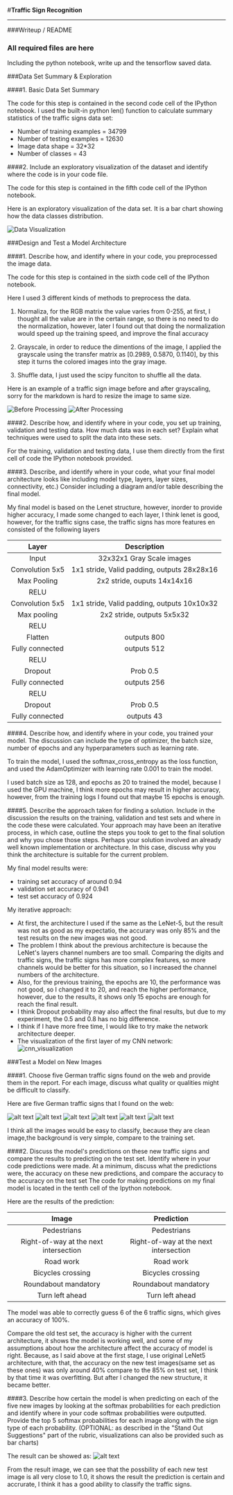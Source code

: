 #**Traffic Sign Recognition**  

---
###Writeup / README

### All required files are here
Including the python notebook, write up and the tensorflow saved data.

###Data Set Summary & Exploration

####1. Basic Data Set Summary

The code for this step is contained in the second code cell of the IPython notebook. I used the built-in python len() function to calculate summary statistics of the traffic signs data set:

* Number of training examples = 34799
* Number of testing examples = 12630
* Image data shape = 32*32
* Number of classes = 43

####2. Include an exploratory visualization of the dataset and identify where the code is in your code file.

The code for this step is contained in the fifth code cell of the IPython notebook.  

Here is an exploratory visualization of the data set. It is a bar chart showing how the data classes distribution.

![Data Visualization](./output1.png)

###Design and Test a Model Architecture

####1. Describe how, and identify where in your code, you preprocessed the image data. 

The code for this step is contained in the sixth code cell of the IPython notebook.

Here I used 3 different kinds of methods to preprocess the data.

1. Normaliza, for the RGB matrix the value varies from 0-255, at first, I thought all the value are in the certain range, so there is no need to do the normalization, however, later I found out that doing the normalization would speed up the training speed, and improve the final accuracy

2. Grayscale, in order to reduce the dimentions of the image, I applied the grayscale using the transfer matrix as [0.2989, 0.5870, 0.1140], by this step it turns the colored images into the gray image.

3. Shuffle data, I just used the scipy funciton to shuffle all the data.

Here is an example of a traffic sign image before and after grayscaling, sorry for the markdown is hard to resize the image to same size.

![Before Processing](./imag1.png)
![After Processing](./imag2.png)

####2. Describe how, and identify where in your code, you set up training, validation and testing data. How much data was in each set? Explain what techniques were used to split the data into these sets. 

For the training, validation and testing data, I use them directly from the first cell of code the IPython notebook provided.


####3. Describe, and identify where in your code, what your final model architecture looks like including model type, layers, layer sizes, connectivity, etc.) Consider including a diagram and/or table describing the final model.

My final model is based on the Lenet structure, however, inorder to provide higher accuracy, I made some changed to each layer, I think lenet is good, however, for the traffic signs case, the traffic signs has more features en consisted of the following layers

| Layer         		|     Description	        					| 
|:---------------------:|:---------------------------------------------:| 
| Input         		| 32x32x1 Gray Scale images  | 
| Convolution 5x5   | 1x1 stride, Valid padding, outputs 28x28x16 |
| Max Pooling 		| 2x2 stride, ouputs 14x14x16 |
| RELU					|						|
| Convolution 5x5   | 1x1 stride, Valid padding, outputs 10x10x32 |
| Max pooling	      	| 2x2 stride,  outputs 5x5x32 |
| RELU					|						|
| Flatten				| outputs 800 |
| Fully connected	| outputs 512      	|
| RELU					|						|
| Dropout				| Prob 0.5			|
| Fully connected	| outputs 256      	|
| RELU					|						|
| Dropout				| Prob 0.5			|
| Fully connected	| outputs 43      	|


####4. Describe how, and identify where in your code, you trained your model. The discussion can include the type of optimizer, the batch size, number of epochs and any hyperparameters such as learning rate.

To train the model, I used the softmax_cross_entropy as the loss function, and used the AdamOptimizer with learning rate 0.001 to train the model. 

I used batch size as 128, and epochs as 20 to trained the model, because I used the GPU machine, I think more epochs may result in higher accuracy, however, from the training logs I found out that maybe 15 epochs is enough.

####5. Describe the approach taken for finding a solution. Include in the discussion the results on the training, validation and test sets and where in the code these were calculated. Your approach may have been an iterative process, in which case, outline the steps you took to get to the final solution and why you chose those steps. Perhaps your solution involved an already well known implementation or architecture. In this case, discuss why you think the architecture is suitable for the current problem.

My final model results were:

* training set accuracy of around 0.94
* validation set accuracy of 0.941 
* test set accuracy of 0.924

My iterative approach:

* At first, the architecture I used if the same as the LeNet-5, but the result was not as good as my expectatio, the accurary was only 85% and the test results on the new images was not good.
* The problem I think about the previous architecture is because the LeNet's layers channel numbers are too small. Comparing the digits and traffic signs, the traffic signs has more complex features, so more channels would be better for this situation, so I increased the channel numbers of the architecture.
* Also, for the previous training, the epochs are 10, the performance was not good, so I changed it to 20, and reach the higher performance, however, due to the results, it shows only 15 epochs are enough for reach the final result.
* I think Dropout probability may also affect the final results, but due to my experiment, the 0.5 and 0.8 has no big difference.
* I think if I have more free time, I would like to try make the network architecture deeper.
* The visualization of the first layer of my CNN network:
![cnn_visualization](cnnn.png)
 

###Test a Model on New Images

####1. Choose five German traffic signs found on the web and provide them in the report. For each image, discuss what quality or qualities might be difficult to classify.

Here are five German traffic signs that I found on the web:

![alt text](ped.png) ![alt text](right_next.png) ![alt text](road_work.png)
![alt text](bike.png) ![alt text](round.png) ![alt text](turn_left.png)

I think all the images would be easy to classify, because they are clean image,the background is very simple, compare to the training set.

####2. Discuss the model's predictions on these new traffic signs and compare the results to predicting on the test set. Identify where in your code predictions were made. At a minimum, discuss what the predictions were, the accuracy on these new predictions, and compare the accuracy to the accuracy on the test set 
The code for making predictions on my final model is located in the tenth cell of the Ipython notebook.

Here are the results of the prediction:

| Image			        |     Prediction	        					| 
|:---------------------:|:---------------------------------------------:| 
| Pedestrians      		| Pedestrians  	| 
| Right-of-way at the next intersection  | Right-of-way at the next intersection |
| Road work					| Road work	|
| Bicycles crossing	      		| Bicycles crossing |
| Roundabout mandatory		| Roundabout mandatory  |
| Turn left ahead		| Turn left ahead  |

The model was able to correctly guess 6 of the 6 traffic signs, which gives an accuracy of 100%. 

Compare the old test set, the accuracy is higher with the current architecture, it shows the model is working well, and some of my assumptions about how the architecture affect the accuracy of model is right. Because, as I said above at the first stage, I use original LeNet5 architecture, with that, the accuracy on the new test images(same set as these ones) was only around 40% compare to the 85% on test set, I think by that time it was overfitting. But after I changed the new structure, it became better.

####3. Describe how certain the model is when predicting on each of the five new images by looking at the softmax probabilities for each prediction and identify where in your code softmax probabilities were outputted. Provide the top 5 softmax probabilities for each image along with the sign type of each probability. (OPTIONAL: as described in the "Stand Out Suggestions" part of the rubric, visualizations can also be provided such as bar charts)

 The result can be showed as:
![alt text](res.jpeg)

From the result image, we can see that the possbility of each new test image is all very close to 1.0, it shows the result the prediction is certain and accrurate, I think it has a good ability to classify the traffic signs.